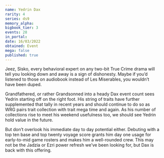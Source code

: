 ```yaml
---
name: Yedrin Dax
rarity: 4
series: ds9
memory_alpha:
bigbook_tier: 3
events: 28
in_portal:
date: 16/03/2022
obtained: Event
mega: false
published: true
---
```


Jeez, Sisko, every behavioral expert on any two-bit True Crime drama will tell you looking down and away is a sign of dishonesty. Maybe if you’d listened to those on audiobook instead of Les Miserables, you wouldn’t have been duped.

Grandfathered, or rather Grandsonned into a heady Dax event count sees Yedrin starting off on the right foot. His string of traits have further supplemented that tally in recent years and should continue to do so as WRG pairs trait collection with trait mega time and again. As his number of collections rise to meet his weekend usefulness too, we should see Yedrin hold value in the future.

But don’t overlook his immediate day to day potential either. Debuting with a top ten base and top twenty voyage score grants him day one usage for early-to-mid game rosters and makes him a well-rounded crew. This may not be the Jadzia or Ezri power refresh we’ve been looking for, but Dax is back with this offering.
